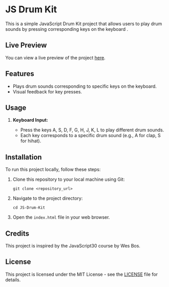 # JS Drum Kit

This is a simple JavaScript Drum Kit project that allows users to play drum sounds by pressing corresponding keys on the keyboard .

## Live Preview

You can view a live preview of the project [here](https://ozioma45.github.io/Js_Drumskit/).

## Features

- Plays drum sounds corresponding to specific keys on the keyboard.
- Visual feedback for key presses.

## Usage

1. **Keyboard Input:**

   - Press the keys A, S, D, F, G, H, J, K, L to play different drum sounds.
   - Each key corresponds to a specific drum sound (e.g., A for clap, S for hihat).

## Installation

To run this project locally, follow these steps:

1. Clone this repository to your local machine using Git:

   ```
   git clone <repository_url>
   ```

2. Navigate to the project directory:

   ```
   cd JS-Drum-Kit
   ```

3. Open the `index.html` file in your web browser.

## Credits

This project is inspired by the JavaScript30 course by Wes Bos.

## License

This project is licensed under the MIT License - see the [LICENSE](LICENSE) file for details.

```

```
